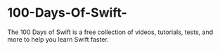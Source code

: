 # 100-Days-Of-Swift-
The 100 Days of Swift is a free collection of videos, tutorials, tests, and more to help you learn Swift faster. 
